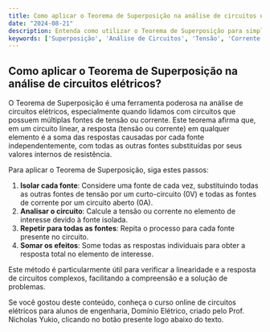 ```yaml
---
title: Como aplicar o Teorema de Superposição na análise de circuitos elétricos?
date: "2024-08-21"
description: Entenda como utilizar o Teorema de Superposição para simplificar a análise de circuitos elétricos complexos.
keywords: ['Superposição', 'Análise de Circuitos', 'Tensão', 'Corrente', 'Engenharia Elétrica']
---
```


## Como aplicar o Teorema de Superposição na análise de circuitos elétricos?

O Teorema de Superposição é uma ferramenta poderosa na análise de circuitos elétricos, especialmente quando lidamos com circuitos que possuem múltiplas fontes de tensão ou corrente. Este teorema afirma que, em um circuito linear, a resposta (tensão ou corrente) em qualquer elemento é a soma das respostas causadas por cada fonte independentemente, com todas as outras fontes substituídas por seus valores internos de resistência.

Para aplicar o Teorema de Superposição, siga estes passos:

1. **Isolar cada fonte**: Considere uma fonte de cada vez, substituindo todas as outras fontes de tensão por um curto-circuito (0V) e todas as fontes de corrente por um circuito aberto (0A).
2. **Analisar o circuito**: Calcule a tensão ou corrente no elemento de interesse devido à fonte isolada.
3. **Repetir para todas as fontes**: Repita o processo para cada fonte presente no circuito.
4. **Somar os efeitos**: Some todas as respostas individuais para obter a resposta total no elemento de interesse.

Este método é particularmente útil para verificar a linearidade e a resposta de circuitos complexos, facilitando a compreensão e a solução de problemas.

Se você gostou deste conteúdo, conheça o curso online de circuitos elétricos para alunos de engenharia, Domínio Elétrico, criado pelo Prof. Nicholas Yukio, clicando no botão presente logo abaixo do texto.